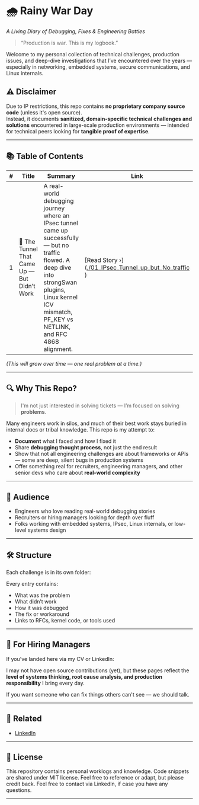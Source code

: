 # 🌧️ Rainy War Day  
_A Living Diary of Debugging, Fixes & Engineering Battles_

> “Production is war. This is my logbook.”

Welcome to my personal collection of technical challenges, production issues, and deep-dive investigations that I’ve encountered over the years — especially in networking, embedded systems, secure communications, and Linux internals.  

## ⚠️ Disclaimer

Due to IP restrictions, this repo contains **no proprietary company source code** (unless it's open source).  
Instead, it documents **sanitized, domain-specific technical challenges and solutions** encountered in large-scale production environments — intended for technical peers looking for **tangible proof of expertise**.


---

## 📚 Table of Contents

| # | Title | Summary | Link | Area |
|--:|-------|---------|------|------|
| 1 | 🧠 The Tunnel That Came Up — But Didn’t Work | A real-world debugging journey where an IPsec tunnel came up successfully — but no traffic flowed. A deep dive into strongSwan plugins, Linux kernel ICV mismatch, PF_KEY vs NETLINK, and RFC 4868 alignment. | [Read Story ›]([./01_IPsec_Tunnel_up_but_No_traffic ](01_IPsec_Tunnel_up_but_No_traffic)) |  IPsec / Linux Kernel |


*(This will grow over time — one real problem at a time.)*

---

## 🔍 Why This Repo?

> I'm not just interested in solving tickets — I’m focused on solving **problems**.

Many engineers work in silos, and much of their best work stays buried in internal docs or tribal knowledge. This repo is my attempt to:

- **Document** what I faced and how I fixed it
- Share **debugging thought process**, not just the end result
- Show that not all engineering challenges are about frameworks or APIs — some are deep, silent bugs in production systems
- Offer something real for recruiters, engineering managers, and other senior devs who care about **real-world complexity**

---

## 🧠 Audience

- Engineers who love reading real-world debugging stories  
- Recruiters or hiring managers looking for depth over fluff  
- Folks working with embedded systems, IPsec, Linux internals, or low-level systems design

---

## 🛠️ Structure

Each challenge is in its own folder:

Every entry contains:
- What was the problem
- What didn’t work
- How it was debugged
- The fix or workaround
- Links to RFCs, kernel code, or tools used

---

## 💼 For Hiring Managers

If you’ve landed here via my CV or LinkedIn:

I may not have open source contributions (yet), but these pages reflect the **level of systems thinking, root cause analysis, and production responsibility** I bring every day.

If you want someone who can fix things others can't see — we should talk.

---

## 🔗 Related

- [LinkedIn](https://linkedin.com/in/manjitduhan)


---

## 📜 License

This repository contains personal worklogs and knowledge. Code snippets are shared under MIT license. Feel free to reference or adapt, but please credit back.
Feel free to contact via LinkedIn, if case you have any questions.

---
